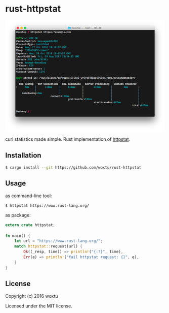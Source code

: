 # rust-httpstat

![screenshot](screenshot.png)

curl statistics made simple. Rust implementation of [httpstat](https://github.com/reorx/httpstat).

## Installation

```bash
$ cargo install --git https://github.com/woxtu/rust-httpstat
```

## Usage
as command-line tool:
```
$ httpstat https://www.rust-lang.org/
```

as package:
```rust
extern crate httpstat;

fn main() {
    let url = "https://www.rust-lang.org/";
    match httpstat::request(url) {
        Ok((_resp, time)) => println!("{:?}", time),
        Err(e) => println!("fail httpstat request: {}", e),
    }
}
```


## License

Copyright (c) 2016 woxtu

Licensed under the MIT license.
